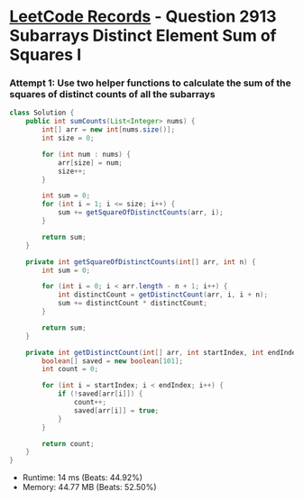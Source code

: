 # [LeetCode Records](../../README.md) - Question 2913 Subarrays Distinct Element Sum of Squares I

### Attempt 1: Use two helper functions to calculate the sum of the squares of distinct counts of all the subarrays
```java
class Solution {
    public int sumCounts(List<Integer> nums) {
        int[] arr = new int[nums.size()];
        int size = 0;

        for (int num : nums) {
            arr[size] = num;
            size++;
        }

        int sum = 0;
        for (int i = 1; i <= size; i++) {
            sum += getSquareOfDistinctCounts(arr, i);
        }

        return sum;
    }

    private int getSquareOfDistinctCounts(int[] arr, int n) {
        int sum = 0;

        for (int i = 0; i < arr.length - n + 1; i++) {
            int distinctCount = getDistinctCount(arr, i, i + n);
            sum += distinctCount * distinctCount;
        }

        return sum;
    }

    private int getDistinctCount(int[] arr, int startIndex, int endIndex) {
        boolean[] saved = new boolean[101];
        int count = 0;

        for (int i = startIndex; i < endIndex; i++) {
            if (!saved[arr[i]]) {
                count++;
                saved[arr[i]] = true;
            }
        }

        return count;
    }
}
```
- Runtime: 14 ms (Beats: 44.92%)
- Memory: 44.77 MB (Beats: 52.50%)

<br>
